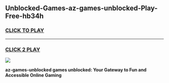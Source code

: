 
## Unblocked-Games-az-games-unblocked-Play-Free-hb34h
<h3>
<a href="https://premium76.site?title=az-games-unblocked&ref=23A">CLICK TO PLAY</a></h3>
<hr>

<h3>
<a href="https://premium76.site?title=az-games-unblocked&ref=23A">CLICK 2 PLAY</a>
  
</h3>

<a href="https://premium76.site?title=az-games-unblocked&ref=23A"><img src="https://clearcache.store/games.png"></a>


**az-games-unblocked games unblocked: Your Gateway to Fun and Accessible Online Gaming**
